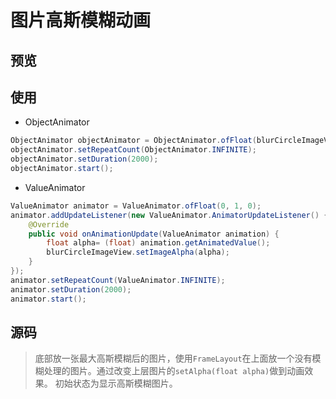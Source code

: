 # 图片高斯模糊动画

## 预览

## 使用

* ObjectAnimator

```java
ObjectAnimator objectAnimator = ObjectAnimator.ofFloat(blurCircleImageView, "ImageAlpha", 0, 1, 0);
objectAnimator.setRepeatCount(ObjectAnimator.INFINITE);
objectAnimator.setDuration(2000);
objectAnimator.start();
```

* ValueAnimator
```java
ValueAnimator animator = ValueAnimator.ofFloat(0, 1, 0);
animator.addUpdateListener(new ValueAnimator.AnimatorUpdateListener() {
    @Override
    public void onAnimationUpdate(ValueAnimator animation) {
        float alpha= (float) animation.getAnimatedValue();
        blurCircleImageView.setImageAlpha(alpha);
    }
});
animator.setRepeatCount(ValueAnimator.INFINITE);
animator.setDuration(2000);
animator.start();
```

## 源码
> 底部放一张最大高斯模糊后的图片，使用```FrameLayout```在上面放一个没有模糊处理的图片。通过改变上层图片的```setAlpha(float alpha)```做到动画效果。
初始状态为显示高斯模糊图片。


